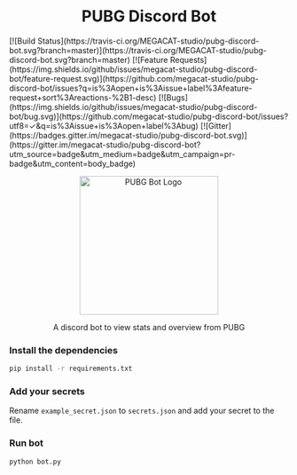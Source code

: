 <h1 align="center">PUBG Discord Bot</h1>
[![Build Status](https://travis-ci.org/MEGACAT-studio/pubg-discord-bot.svg?branch=master)](https://travis-ci.org/MEGACAT-studio/pubg-discord-bot.svg?branch=master)
[![Feature Requests](https://img.shields.io/github/issues/megacat-studio/pubg-discord-bot/feature-request.svg)](https://github.com/megacat-studio/pubg-discord-bot/issues?q=is%3Aopen+is%3Aissue+label%3Afeature-request+sort%3Areactions-%2B1-desc)
[![Bugs](https://img.shields.io/github/issues/megacat-studio/pubg-discord-bot/bug.svg)](https://github.com/megacat-studio/pubg-discord-bot/issues?utf8=✓&q=is%3Aissue+is%3Aopen+label%3Abug)
[![Gitter](https://badges.gitter.im/megacat-studio/pubg-discord-bot.svg)](https://gitter.im/megacat-studio/pubg-discord-bot?utm_source=badge&utm_medium=badge&utm_campaign=pr-badge&utm_content=body_badge)

<p align="center"><img width="250" src="https://i.imgur.com/mlVhzVq.png" alt="PUBG Bot Logo"></p>

<p align="center">A discord bot to view stats and overview from PUBG</p>

### Install the dependencies

```bash
pip install -r requirements.txt
```

### Add your secrets
Rename `example_secret.json` to `secrets.json` and add your secret to the file.

### Run bot
```bash
python bot.py
```
